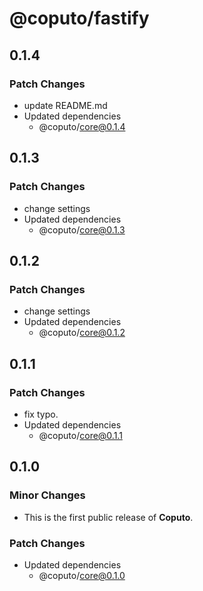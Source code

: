 # @coputo/fastify

## 0.1.4

### Patch Changes

- update README.md
- Updated dependencies
  - @coputo/core@0.1.4

## 0.1.3

### Patch Changes

- change settings
- Updated dependencies
  - @coputo/core@0.1.3

## 0.1.2

### Patch Changes

- change settings
- Updated dependencies
  - @coputo/core@0.1.2

## 0.1.1

### Patch Changes

- fix typo.
- Updated dependencies
  - @coputo/core@0.1.1

## 0.1.0

### Minor Changes

- This is the first public release of **Coputo**.

### Patch Changes

- Updated dependencies
  - @coputo/core@0.1.0
